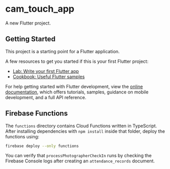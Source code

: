 # cam_touch_app

A new Flutter project.

## Getting Started

This project is a starting point for a Flutter application.

A few resources to get you started if this is your first Flutter project:

- [Lab: Write your first Flutter app](https://docs.flutter.dev/get-started/codelab)
- [Cookbook: Useful Flutter samples](https://docs.flutter.dev/cookbook)

For help getting started with Flutter development, view the
[online documentation](https://docs.flutter.dev/), which offers tutorials,
samples, guidance on mobile development, and a full API reference.

## Firebase Functions

The `functions` directory contains Cloud Functions written in TypeScript.
After installing dependencies with `npm install` inside that folder, deploy
the functions using:

```bash
firebase deploy --only functions
```

You can verify that `processPhotographerCheckIn` runs by checking the
Firebase Console logs after creating an `attendance_records` document.

